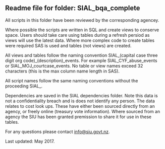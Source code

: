 ## Readme file for folder: SIAL_bqa_complete

All scripts in this folder have been reviewed by the corresponding agencey.

Where possible the scripts are written in SQL and create views to conserve space. 
Users should take care using tables during a refresh persiod as views will use the latest data.
Where more complex code to create tables were required SAS is used and tables (not views) are created.

All views and tables follow the naming convention SIAL_(capital case three digit org code)_(description)_events. 
For example SIAL_CYF_abuse_events or SIAL_MOJ_courtcase_events. No table or view names exceed 32 characters 
(this is the max column name length in SAS).

All script names follow the same naming conventions without the proceeding SIAL_.

Dependencies are saved in the SIAL dependencies folder. Note this data is not a confidentiality breach and
is does not identify any person. The data relates to cost look ups. These have either been sourced directly 
from an agency, or freely online (treasury vote information). Where sourced from an agency the SIU has been
granted premission to share it for use in these tables.

For any questions please contact info@siu.govt.nz.

Last updated: May 2017.
